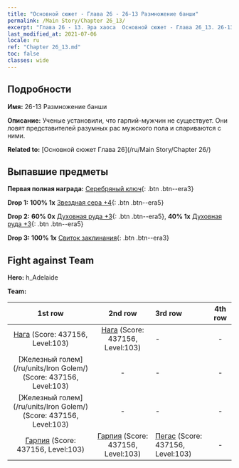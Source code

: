 ```yaml
---
title: "Основной сюжет - Глава 26 - 26-13 Размножение банши"
permalink: /Main Story/Chapter 26_13/
excerpt: "Глава 26 - 13. Эра хаоса  Основной сюжет - Глава 26_13. 26-13 Размножение банши"
last_modified_at: 2021-07-06
locale: ru
ref: "Chapter 26_13.md"
toc: false
classes: wide
---
```


## Подробности

 **Имя:** 26-13 Размножение банши

 **Описание:** Ученые установили, что гарпий-мужчин не существует. Они ловят представителей разумных рас мужского пола и спариваются с ними.

 **Related to:** [Основной сюжет Глава 26](/ru/Main Story/Chapter 26/)

## Выпавшие предметы

 **Первая полная награда:** [Серебряный ключ](/ItemsRU/con_693/){: .btn .btn--era3}

 **Drop 1:** **100% 1x** [Звездная сера +4](/ItemsRU/mat_92/){: .btn .btn--era5}

 **Drop 2:** **60% 0x** [Духовная руда +3](/ItemsRU/mat_82/){: .btn .btn--era5}, **40% 1x** [Духовная руда +3](/ItemsRU/mat_82/){: .btn .btn--era5}

 **Drop 3:** **100% 1x** [Свиток заклинания](/ItemsRU/con_694/){: .btn .btn--era3}


## Fight against Team
 **Hero:** h_Adelaide

 **Team:**


  | 1st row | 2nd row | 3rd row | 4th row |
  |:----:|:----:|:----|:----:|
  | [Нага](/ru/units/Naga/) (Score: 437156, Level:103)  | [Нага](/ru/units/Naga/) (Score: 437156, Level:103)  | - | - |
  | [Железный голем](/ru/units/Iron Golem/) (Score: 437156, Level:103)  | - | - | - |
  | [Железный голем](/ru/units/Iron Golem/) (Score: 437156, Level:103)  | - | - | - |
  | [Гарпия](/ru/units/Harpy/) (Score: 437156, Level:103)  | [Гарпия](/ru/units/Harpy/) (Score: 437156, Level:103)  | [Пегас](/ru/units/Pegasus/) (Score: 437156, Level:103)  | - |



